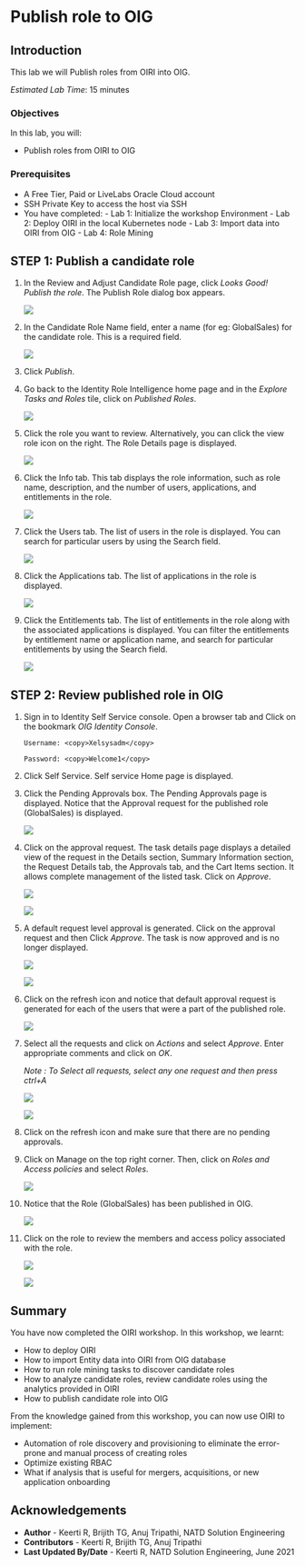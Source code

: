 # Publish role to OIG

## Introduction

This lab we will Publish roles from OIRI into OIG.

*Estimated Lab Time*: 15 minutes

### Objectives

In this lab, you will:
* Publish roles from OIRI to OIG

### Prerequisites

* A Free Tier, Paid or LiveLabs Oracle Cloud account
* SSH Private Key to access the host via SSH
* You have completed:
      - Lab 1: Initialize the workshop Environment
      - Lab 2: Deploy OIRI in the local Kubernetes node
      - Lab 3: Import data into OIRI from OIG
      - Lab 4: Role Mining

## **STEP 1:** Publish a candidate role

1. In the Review and Adjust Candidate Role page, click *Looks Good! Publish the role*. The Publish Role dialog box appears.

    ![](images/1-publish-role.png)

2. In the Candidate Role Name field, enter a name (for eg: GlobalSales) for the candidate role. This is a required field.

    ![](images/2-publish-role.png)

3. Click *Publish*.

4. Go back to the Identity Role Intelligence home page and in the *Explore Tasks and Roles* tile, click on *Published Roles*.

    ![](images/3-publish-role.png)


5. Click the role you want to review. Alternatively, you can click the view role icon on the right.
The Role Details page is displayed.

    ![](images/4-publish-role.png)

6. Click the Info tab. This tab displays the role information, such as role name, description, and the number of users, applications, and entitlements in the role.

    ![](images/5-publish-role.png)

7. Click the Users tab.
The list of users in the role is displayed. You can search for particular users by using the Search field.

    ![](images/6-publish-role.png)

8. Click the Applications tab.
The list of applications in the role is displayed.

    ![](images/7-publish-role.png)

9. Click the Entitlements tab.
The list of entitlements in the role along with the associated applications is displayed. You can filter the entitlements by entitlement name or application name, and search for particular entitlements by using the Search field.

    ![](images/8-publish-role.png)

## **STEP 2:** Review published role in OIG

1. Sign in to Identity Self Service console.
Open a browser tab and Click on the bookmark *OIG Identity Console*.
    ```
    Username: <copy>Xelsysadm</copy>
    ```
    ```
    Password: <copy>Welcome1</copy>
    ```


2. Click Self Service. Self service Home page is displayed.


3. Click the Pending Approvals box. The Pending Approvals page is displayed. Notice that the Approval request for the published role (GlobalSales) is displayed.

    ![](images/9-publish-role.png)


4. Click on the approval request. The task details page displays a detailed view of the request in the Details section, Summary Information section, the Request Details tab, the Approvals tab, and the Cart Items section. It allows complete management of the listed task.
Click on *Approve*.

    ![](images/10-publish-role.png)

    ![](images/11-publish-role.png)


5. A default request level approval is generated. Click on the approval request and then Click *Approve*.
The task is now approved and is no longer displayed.

    ![](images/12-publish-role.png)

    ![](images/13-publish-role.png)


6. Click on the refresh icon and notice that default approval request is generated for each of the users that were a part of the published role.

    ![](images/14-publish-role.png)

7. Select all the requests and click on *Actions* and select *Approve*. Enter appropriate comments and click on *OK*.

    *Note : To Select all requests, select any one request and then press ctrl+A*

    ![](images/15-publish-role.png)

    ![](images/16-publish-role.png)

8. Click on the refresh icon and make sure that there are no pending approvals.

9. Click on Manage on the top right corner. Then, click on *Roles and Access policies* and select *Roles*.

    ![](images/17-publish-role.png)

10. Notice that the Role (GlobalSales) has been published in OIG.

    ![](images/18-publish-role.png)

11. Click on the role to review the members and access policy associated with the role.

    ![](images/19-publish-role.png)

    ![](images/20-publish-role.png)


## **Summary**

You have now completed the OIRI workshop. In this workshop, we learnt:
  - How to deploy OIRI
  - How to import Entity data into OIRI from OIG database
  - How to run role mining tasks to discover candidate roles
  - How to analyze candidate roles, review candidate roles using the analytics provided in OIRI
  - How to publish candidate role into OIG

From the knowledge gained from this workshop, you can now use OIRI to implement:
  - Automation of role discovery and provisioning to eliminate the error-prone and manual process of creating roles
  - Optimize existing RBAC
  - What if analysis that is useful for mergers, acquisitions, or new application onboarding


## Acknowledgements
* **Author** - Keerti R, Brijith TG, Anuj Tripathi, NATD Solution Engineering
* **Contributors** -  Keerti R, Brijith TG, Anuj Tripathi
* **Last Updated By/Date** - Keerti R, NATD Solution Engineering, June 2021
